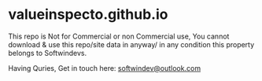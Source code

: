 # valueinspecto.github.io

This repo is Not for Commercial or non Commercial use, You cannot download & use this repo/site data in anyway/ in any condition this property belongs to Softwindevs.

Having Quries, Get in touch here: softwindev@outlook.com

